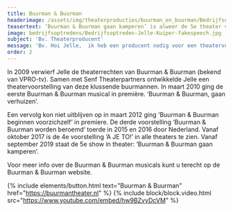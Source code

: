 ```yaml
---
title: Buurman & Buurman
headerimage: /assets/img/theaterproducties/buurman_en_buurman/Bedrijfsoptreden-buurmanbuurman-Jelle-Kuiper-3.jpg
teasertext: ‘Buurman & Buurman gaan kamperen’ is alweer de 5e theater voorstelling van Buurman & Buurman.
image: bedrijfsoptredens/Bedrijfsoptreden-Jelle-Kuiper-fakespeech.jpg
subject: 'Bv. Theaterproducent'
message: 'Bv. Hoi Jelle,  ik heb een producent nodig voor een theatervoorstelling die ik op aan het zetten ben. Wil je een keertje koffie drinken? Groetjes, Charlotte'
order: 2
---
```


In 2009 verwierf Jelle de theaterrechten van Buurman & Buurman (bekend van VPRO-tv). Samen met Senf Theaterpartners ontwikkelde Jelle een theatervoorstelling van deze klussende buurmannen. In maart 2010 ging de eerste Buurman & Buurman musical in première. ‘Buurman & Buurman, gaan verhuizen’.

Een vervolg kon niet uitblijven op in maart 2012 ging ‘Buurman & Buurman beginnen voorzichzelf’ in premiere. De derde voorstelling ‘Buurman & Buurman worden beroemd‘ toerde in 2015 en 2016 door Nederland. Vanaf oktober 2017 is de 4e voorstelling ‘A JE TO!’ in alle theaters te zien. Vanaf september 2019 staat de 5e show in theater: ‘Buurman & Buurman gaan kamperen’.

Voor meer info over de Buurman & Buurman musicals kunt u terecht op de Buurman & Buurman website.

{% include elements/button.html text="Buurman & Buurman" href="https://buurmantheater.nl" %}
{% include block/block.video.html src="https://www.youtube.com/embed/hw9BZvyDcVM" %}
